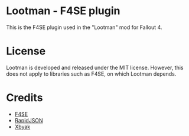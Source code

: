 # Lootman - F4SE plugin
This is the F4SE plugin used in the "Lootman" mod for Fallout 4.

# License
Lootman is developed and released under the MIT license. However, this does not apply to libraries such as F4SE, on which Lootman depends.

# Credits
- [F4SE](https://f4se.silverlock.org/)
- [RapidJSON](https://github.com/Tencent/rapidjson)
- [Xbyak](https://github.com/herumi/xbyak)
